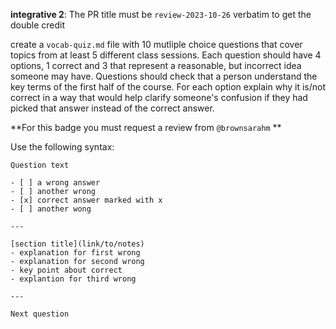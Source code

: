 **integrative 2**: The PR title must be `review-2023-10-26` verbatim to get the double credit

create a `vocab-quiz.md` file with 10 mutliple choice questions that cover topics from at least 5 different class sessions. Each question should have 4 options, 1 correct and 3 that represent a reasonable, but incorrect idea someone may have. Questions should check that a person understand the key terms of the first half of the course. For each option explain why it is/not correct in a way that would help clarify someone's confusion if they had picked that answer instead of the correct answer. 



 **For this badge you must request a review from `@brownsarahm` **
 
Use the following syntax: 
```
Question text 

- [ ] a wrong answer
- [ ] another wrong 
- [x] correct answer marked with x
- [ ] another wong

---

[section title](link/to/notes)
- explanation for first wrong
- explanation for second wrong
- key point about correct
- explantion for third wrong 

---

Next question 

```